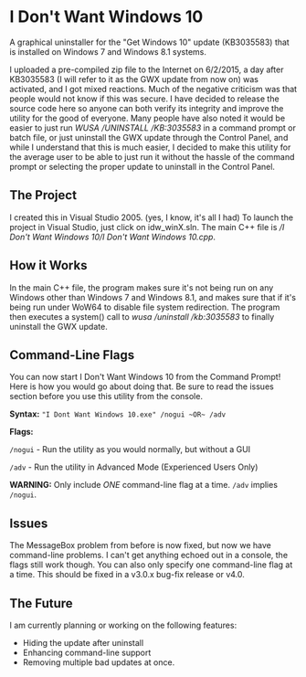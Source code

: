 # I Don't Want Windows 10
A graphical uninstaller for the "Get Windows 10" update (KB3035583) that is installed on Windows 7 and Windows 8.1 systems.

I uploaded a pre-compiled zip file to the Internet on 6/2/2015, a day after KB3035583 (I will refer to it as the GWX update from now on) was activated, and I got mixed reactions. Much of the negative criticism was that people would not know if this was secure. I have decided to release the source code here so anyone can both verify its integrity and improve the utility for the good of everyone. Many people have also noted it would be easier to just run *WUSA /UNINSTALL /KB:3035583* in a command prompt or batch file, or just uninstall the GWX update through the Control Panel, and while I understand that this is much easier, I decided to make this utility for the average user to be able to just run it without the hassle of the command prompt or selecting the proper update to uninstall in the Control Panel.

## The Project

I created this in Visual Studio 2005. (yes, I know, it's all I had) To launch the project in Visual Studio, just click on idw_winX.sln. The main C++ file is */I Don't Want Windows 10/I Don't Want Windows 10.cpp*.

## How it Works
In the main C++ file, the program makes sure it's not being run on any Windows other than Windows 7 and Windows 8.1, and makes sure that if it's being run under WoW64 to disable file system redirection. The program then executes a system() call to *wusa /uninstall /kb:3035583* to finally uninstall the GWX update.

## Command-Line Flags

You can now start I Don't Want Windows 10 from the Command Prompt! Here is how you would go about doing that. Be sure to read the issues section before you use this utility from the console.

**Syntax:** `"I Dont Want Windows 10.exe" /nogui ~OR~ /adv`

**Flags:**

`/nogui` - Run the utility as you would normally, but without a GUI

`/adv` - Run the utility in Advanced Mode (Experienced Users Only)

**WARNING:** Only include *ONE* command-line flag at a time. `/adv` implies `/nogui`.

## Issues
The MessageBox problem from before is now fixed, but now we have command-line problems. I can't get anything echoed out in a console, the flags still work though. You can also only specify one command-line flag at a time. This should be fixed in a v3.0.x bug-fix release or v4.0.

## The Future
I am currently planning or working on the following features:
* Hiding the update after uninstall
* Enhancing command-line support
* Removing multiple bad updates at once.
